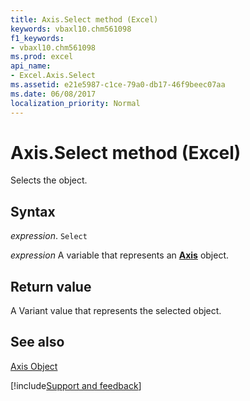 ```yaml
---
title: Axis.Select method (Excel)
keywords: vbaxl10.chm561098
f1_keywords:
- vbaxl10.chm561098
ms.prod: excel
api_name:
- Excel.Axis.Select
ms.assetid: e21e5987-c1ce-79a0-db17-46f9beec07aa
ms.date: 06/08/2017
localization_priority: Normal
---
```



# Axis.Select method (Excel)

Selects the object.


## Syntax

_expression_. `Select`

_expression_ A variable that represents an **[Axis](Excel.Axis(object).md)** object.


## Return value

A Variant value that represents the selected object.


## See also


[Axis Object](Excel.Axis(object).md)

[!include[Support and feedback](~/includes/feedback-boilerplate.md)]